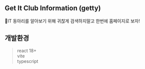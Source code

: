 ## Get It Club Information (getty)
🎉IT 동아리를 알아보기 위해 귀찮게 검색하지말고 한번에 홈페이지로 보자!

## 개발환경
> react 18+<br/>
> vite<br/>
> typescript<br/>
